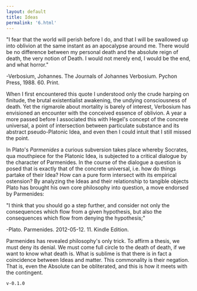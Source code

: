 ```yaml
---
layout: default
title: Ideas
permalink: '6.html'
---
```


"I fear that the world will perish before I do, and that I will be swallowed up into oblivion at the same instant as an apocalypse around me. There would be no difference between my personal death and the absolute reign of death, the very notion of Death. I would not merely end, I would be the end, and what horror."

-Verbosium, Johannes. The Journals of Johannes Verbosium. Pychon Press, 1988. 60. Print.

When I first encountered this quote I understood only the crude harping on finitude, the brutal existentialist awakening, the undying consciousness of death. Yet the rigmarole about mortality is barely of interest, Verbosium has envisioned an encounter with the conceived essence of oblivion. A year a more passed before I associated this with Hegel's concept of the concrete universal, a point of intersection between particulate substance and its abstract pseudo-Platonic Idea, and even then I could intuit that I still missed the point.

In Plato's *Parmenides* a curious subversion takes place whereby Socrates, qua mouthpiece for the Platonic Idea, is subjected to a critical dialogue by the character of Parmenides. In the course of the dialogue a question is posed that is exactly that of the concrete universal, i.e. how do things partake of their Idea? How can a pure form intersect with its empirical ostension? By analyzing the Ideas and their relationship to tangible objects Plato has brought his own core philosophy into question, a move endorsed by Parmenides:

"I think that you should go a step further, and consider not only the consequences which flow from a given hypothesis, but also the consequences which flow from denying the hypothesis;"

-Plato. Parmenides. 2012-05-12. 11. Kindle Edition.

Parmenides has revealed philosophy's only trick. To affirm a thesis, we must deny its denial. We must come full circle to the death of death, if we want to know what death is. What is sublime is that there is in fact a coincidence between Ideas and matter. This commonality is their negation. That is, even the Absolute can be obliterated, and this is how it meets with the contingent.

`v-0.1.0`
